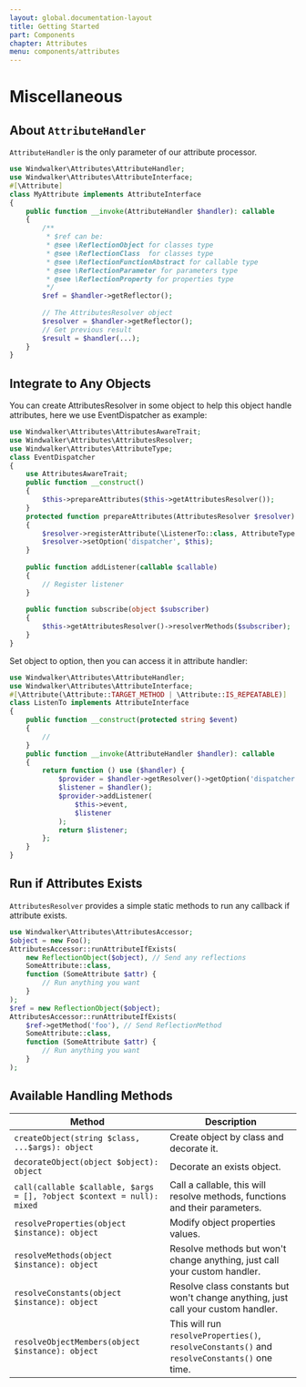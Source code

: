 ```yaml
---
layout: global.documentation-layout
title: Getting Started
part: Components
chapter: Attributes
menu: components/attributes
---
```


# Miscellaneous

## About `AttributeHandler`

`AttributeHandler` is the only parameter of our attribute processor.

```php
use Windwalker\Attributes\AttributeHandler;
use Windwalker\Attributes\AttributeInterface;
#[\Attribute]
class MyAttribute implements AttributeInterface
{
    public function __invoke(AttributeHandler $handler): callable
    {
        /** 
         * $ref can be:
         * @see \ReflectionObject for classes type 
         * @see \ReflectionClass  for classes type
         * @see \ReflectionFunctionAbstract for callable type
         * @see \ReflectionParameter for parameters type
         * @see \ReflectionProperty for properties type
         */
        $ref = $handler->getReflector();
      
        // The AttributesResolver object
        $resolver = $handler->getReflector(); 
        // Get previous result
        $result = $handler(...);
    }
}
```

## Integrate to Any Objects

You can create AttributesResolver in some object to help this object handle attributes, here we use EventDispatcher as example:

```php
use Windwalker\Attributes\AttributesAwareTrait;
use Windwalker\Attributes\AttributesResolver;
use Windwalker\Attributes\AttributeType;
class EventDispatcher 
{
    use AttributesAwareTrait;
    public function __construct()
    {
        $this->prepareAttributes($this->getAttributesResolver());
    }
    protected function prepareAttributes(AttributesResolver $resolver)
    {
        $resolver->registerAttribute(\ListenerTo::class, AttributeType::METHODS);
        $resolver->setOption('dispatcher', $this);
    }
    
    public function addListener(callable $callable)
    {
        // Register listener        
    }
    
    public function subscribe(object $subscriber)
    {
        $this->getAttributesResolver()->resolverMethods($subscriber);        
    }
}
```

Set object to option, then you can access it in attribute handler:

```php
use Windwalker\Attributes\AttributeHandler;
use Windwalker\Attributes\AttributeInterface;
#[\Attribute(\Attribute::TARGET_METHOD | \Attribute::IS_REPEATABLE)]
class ListenTo implements AttributeInterface
{
    public function __construct(protected string $event) 
    {
        //
    }
    public function __invoke(AttributeHandler $handler): callable
    {
        return function () use ($handler) {
            $provider = $handler->getResolver()->getOption('dispatcher');
            $listener = $handler();
            $provider->addListener(
                $this->event,
                $listener
            );
            return $listener;
        };
    }
}
```

## Run if Attributes Exists

`AttributesResolver` provides a simple static methods to run any callback if attribute exists.

```php
use Windwalker\Attributes\AttributesAccessor;
$object = new Foo();
AttributesAccessor::runAttributeIfExists(
    new ReflectionObject($object), // Send any reflections
    SomeAttribute::class,
    function (SomeAttribute $attr) {
        // Run anything you want
    }
);
$ref = new ReflectionObject($object);
AttributesAccessor::runAttributeIfExists(
    $ref->getMethod('foo'), // Send ReflectionMethod
    SomeAttribute::class,
    function (SomeAttribute $attr) {
        // Run anything you want
    }
);
```

## Available Handling Methods

| Method | Description |
| --- | --- |
|`createObject(string $class, ...$args): object`| Create object by class and decorate it.|
|`decorateObject(object $object): object`| Decorate an exists object.|
|`call(callable $callable, $args = [], ?object $context = null): mixed`| Call a callable, this will resolve methods, functions and their parameters.|
|`resolveProperties(object $instance): object`| Modify object properties values.|
|`resolveMethods(object $instance): object`| Resolve methods but won't change anything, just call your custom handler.|
|`resolveConstants(object $instance): object`| Resolve class constants but won't change anything, just call your custom handler.|
|`resolveObjectMembers(object $instance): object`| This will run `resolveProperties()`, `resolveConstants()` and `resolveConstants()` one time.|